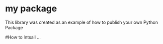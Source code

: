 # my package 
This library was created as an example of how to publish your own Python Package

#How to Intsall
...